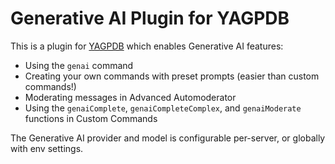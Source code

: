 # Generative AI Plugin for YAGPDB

This is a plugin for [YAGPDB](https://github.com/botlabs-gg/yagpdb) which enables Generative AI features:

- Using the `genai` command
- Creating your own commands with preset prompts (easier than custom commands!)
- Moderating messages in Advanced Automoderator
- Using the `genaiComplete`, `genaiCompleteComplex`, and `genaiModerate` functions in Custom Commands

The Generative AI provider and model is configurable per-server, or globally with env settings.
